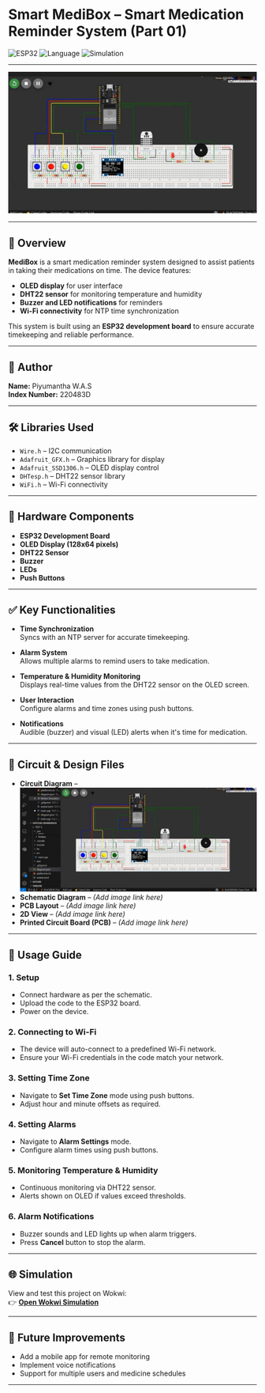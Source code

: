 # Smart MediBox – Smart Medication Reminder System (Part 01)

![ESP32](https://img.shields.io/badge/Platform-ESP32-blue)
![Language](https://img.shields.io/badge/Language-Arduino-green)
![Simulation](https://img.shields.io/badge/Simulation-Wokwi-orange)


---

![Circuit Diagram](View.png)

---

## 📌 Overview
**MediBox** is a smart medication reminder system designed to assist patients in taking their medications on time. The device features:

* **OLED display** for user interface  
* **DHT22 sensor** for monitoring temperature and humidity  
* **Buzzer and LED notifications** for reminders  
* **Wi-Fi connectivity** for NTP time synchronization  

This system is built using an **ESP32 development board** to ensure accurate timekeeping and reliable performance.

---

## 👤 Author
**Name:** Piyumantha W.A.S  
**Index Number:** 220483D  

---

## 🛠️ Libraries Used
* `Wire.h` – I2C communication  
* `Adafruit_GFX.h` – Graphics library for display  
* `Adafruit_SSD1306.h` – OLED display control  
* `DHTesp.h` – DHT22 sensor library  
* `WiFi.h` – Wi-Fi connectivity  

---

## 🔧 Hardware Components
* **ESP32 Development Board**  
* **OLED Display (128x64 pixels)**  
* **DHT22 Sensor**  
* **Buzzer**  
* **LEDs**  
* **Push Buttons**  

---

## ✅ Key Functionalities
* **Time Synchronization**  
  Syncs with an NTP server for accurate timekeeping.  

* **Alarm System**  
  Allows multiple alarms to remind users to take medication.  

* **Temperature & Humidity Monitoring**  
  Displays real-time values from the DHT22 sensor on the OLED screen.  

* **User Interaction**  
  Configure alarms and time zones using push buttons.  

* **Notifications**  
  Audible (buzzer) and visual (LED) alerts when it's time for medication.  

---

## 📐 Circuit & Design Files
* **Circuit Diagram** – ![View](Circuit_diagram.jpg)  
* **Schematic Diagram** – *(Add image link here)*  
* **PCB Layout** – *(Add image link here)*  
* **2D View** – *(Add image link here)*  
* **Printed Circuit Board (PCB)** – *(Add image link here)*  

---

## 🚀 Usage Guide
### 1. Setup
* Connect hardware as per the schematic.  
* Upload the code to the ESP32 board.  
* Power on the device.  

### 2. Connecting to Wi-Fi
* The device will auto-connect to a predefined Wi-Fi network.  
* Ensure your Wi-Fi credentials in the code match your network.  

### 3. Setting Time Zone
* Navigate to **Set Time Zone** mode using push buttons.  
* Adjust hour and minute offsets as required.  

### 4. Setting Alarms
* Navigate to **Alarm Settings** mode.  
* Configure alarm times using push buttons.  

### 5. Monitoring Temperature & Humidity
* Continuous monitoring via DHT22 sensor.  
* Alerts shown on OLED if values exceed thresholds.  

### 6. Alarm Notifications
* Buzzer sounds and LED lights up when alarm triggers.  
* Press **Cancel** button to stop the alarm.  

---

## 🌐 Simulation
View and test this project on Wokwi:  
👉 [**Open Wokwi Simulation**](https://wokwi.com/projects/426754863944303617)

---

## 🔮 Future Improvements
* Add a mobile app for remote monitoring  
* Implement voice notifications  
* Support for multiple users and medicine schedules  

---

